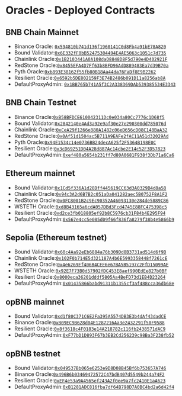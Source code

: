 # Oracles - Deployed Contracts

## BNB Chain Mainnet

* Binance Oracle: [`0x594810b741d136f1960141C0d8Fb4a91bE78A820`](https://bscscan.com/address/0x594810b741d136f1960141C0d8Fb4a91bE78A820)
* Bound Validator:[`0x6E332fF0bB52475304494E4AE5063c1051c7d735`](https://bscscan.com/address/0x6E332fF0bB52475304494E4AE5063c1051c7d735)
* Chainlink Oracle:[`0x1B2103441A0A108daD8848D8F5d790e4D402921F`](https://bscscan.com/address/0x1B2103441A0A108daD8848D8F5d790e4D402921F)
* RedStone Oracle:[`0x8455EFA4D7Ff63b8BFD96AdD889483Ea7d39B70a`](https://bscscan.com/address/0x8455EFA4D7Ff63b8BFD96AdD889483Ea7d39B70a)
* Pyth Oracle:[`0xb893E38162f55fb80B18Aa44da76FaDf8E9B2262`](https://bscscan.com/address/0xb893E38162f55fb80B18Aa44da76FaDf8E9B2262)
* Resilient Oracle:[`0x6592b5DE802159F3E74B2486b091D11a8256ab8A`](https://bscscan.com/address/0x6592b5DE802159F3E74B2486b091D11a8256ab8A)
* DefaultProxyAdmin: [`0x1BB765b741A5f3C2A338369DAb539385534E3343`](https://bscscan.com/address/0x1BB765b741A5f3C2A338369DAb539385534E3343)

## BNB Chain Testnet

* Binance Oracle:[`0xB58BFDCE610042311Dc0e034a80Cc7776c1D68f5`](https://testnet.bscscan.com/address/0xB58BFDCE610042311Dc0e034a80Cc7776c1D68f5)
* Bound Validator:[`0x2842140e4Ad3a92e9af30e27e290300dd785076d`](https://testnet.bscscan.com/address/0x2842140e4Ad3a92e9af30e27e290300dd785076d)
* Chainlink Oracle:[`0xCeA29f1266e880A1482c06eD656cD08C148BaA32`](https://testnet.bscscan.com/address/0xCeA29f1266e880A1482c06eD656cD08C148BaA32)
* RedStone Oracle:[`0x0Af51d1504ac5B711A9EAFe2fAC11A51d32029Ad`](https://testnet.bscscan.com/address/0x0Af51d1504ac5B711A9EAFe2fAC11A51d32029Ad)
* Pyth Oracle:[`0x94E1534c14e0736BB24decA625f2F5364B198E0C`](https://testnet.bscscan.com/address/0x94E1534c14e0736BB24decA625f2F5364B198E0C)
* Resilient Oracle:[`0x3cD69251D04A28d887Ac14cbe2E14c52F3D57823`](https://testnet.bscscan.com/address/0x3cD69251D04A28d887Ac14cbe2E14c52F3D57823)
* DefaultProxyAdmin:[`0xef480a5654b231ff7d80A0681F938f3Db71a6Ca6`](https://testnet.bscscan.com/address/0xef480a5654b231ff7d80A0681F938f3Db71a6Ca6)

## Ethereum mainnet

* Bound Validator:[`0x1Cd5f336A1d28Dff445619CC63d3A0329B4d8a58`](https://etherscan.io/address/0x1Cd5f336A1d28Dff445619CC63d3A0329B4d8a58)
* Chainlink Oracle:[`0x94c3A2d6B7B2c051aDa041282aec5B0752F8A1F2`](https://etherscan.io/address/0x94c3A2d6B7B2c051aDa041282aec5B0752F8A1F2)
* RedStone Oracle:[`0x0FC8001B2c9Ec90352A46093130e284de5889C86`](https://etherscan.io/address/0x0FC8001B2c9Ec90352A46093130e284de5889C86)
* WSTETH Oracle:[`0xd8B43165a6cdA057DBd3Fcd4745E88FC475398c5`](https://etherscan.io/address/0xd8B43165a6cdA057DBd3Fcd4745E88FC475398c5)
* Resilient Oracle:[`0xd2ce3fb018805ef92b8C5976cb31F84b4E295F94`](https://etherscan.io/address/0xd2ce3fb018805ef92b8C5976cb31F84b4E295F94)
* DefaultProxyAdmin:[`0x567e4cc5e085d09f66f836fa8279f38b4e5866b9`](https://etherscan.io/address/0x567e4cc5e085d09f66f836fa8279f38b4e5866b9)

## Sepolia (Ethereum testnet)

* Bound Validator:[`0x60c4Aa92eEb6884a76b309Dd8B3731ad514d6f9B`](https://sepolia.etherscan.io/address/0x60c4Aa92eEb6884a76b309Dd8B3731ad514d6f9B)
* Chainlink Oracle:[`0x102F0b714E5d321187A4b6E5993358448f7261cE`](https://sepolia.etherscan.io/address/0x102F0b714E5d321187A4b6E5993358448f7261cE)
* RedStone Oracle:[`0x4e6269Ef406B4CEE6e67BA5B5197c2FfD15099AE`](https://sepolia.etherscan.io/address/0x4e6269Ef406B4CEE6e67BA5B5197c2FfD15099AE)
* WSTETH Oracle:[`0x92E7F73B0d57902fDC453E8aef990EdEe827b0BF`](https://sepolia.etherscan.io/address/0x92E7F73B0d57902fDC453E8aef990EdEe827b0BF)
* Resilient Oracle:[`0x8000eca36201dddf5805Aa4BeFD73d1EB4D23264`](https://sepolia.etherscan.io/address/0x8000eca36201dddf5805Aa4BeFD73d1EB4D23264)
* DefaultProxyAdmin:[`0x01435866babd91311b1355cf3af488cca36db68e`](https://sepolia.etherscan.io/address/0x01435866babd91311b1355cf3af488cca36db68e)

## opBNB mainnet

* Bound Validator:[`0xd1f80C371C6E2Fa395A5574DB3E3b4dAf43dadCE`](https://opbnbscan.com/address/0xd1f80C371C6E2Fa395A5574DB3E3b4dAf43dadCE)
* Binance Oracle:[`0xB09EC9B628d04E1287216Aa3e2432291f50F9588`](https://opbnbscan.com/address/0xB09EC9B628d04E1287216Aa3e2432291f50F9588)
* Resilient Oracle:[`0x8f3618c4F0183e14A218782c116fb2438571dAC9`](https://opbnbscan.com/address/0x8f3618c4F0183e14A218782c116fb2438571dAC9)
* DefaultProxyAdmin:[`0xF77bD1D893F67b3EB2Cd256239c98Ba3F238fb52`](https://opbnbscan.com/address/0xF77bD1D893F67b3EB2Cd256239c98Ba3F238fb52)

## opBNB testnet

* Bound Validator:[`0x049537Bb065e6253e9D8D08B45Bf6b753657A746`](https://testnet.opbnbscan.com/address/0x049537Bb065e6253e9D8D08B45Bf6b753657A746)
* Binance Oracle:[`0x496B6b03469472572C47bdB407d5549b244a74F2`](https://testnet.opbnbscan.com/address/0x496B6b03469472572C47bdB407d5549b244a74F2)
* Resilient Oracle:[`0xEF4e53a9A4565ef243A2f0ee9a7fc2410E1aA623`](https://testnet.opbnbscan.com/address/0xEF4e53a9A4565ef243A2f0ee9a7fc2410E1aA623)
* DefaultProxyAdmin:[`0xB1281ADC816fba7df64B798D7A0BC4bd2a6d42f4`](https://testnet.opbnbscan.com/address/0xB1281ADC816fba7df64B798D7A0BC4bd2a6d42f4)

